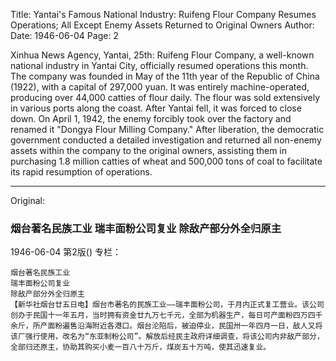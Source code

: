 Title: Yantai's Famous National Industry: Ruifeng Flour Company Resumes Operations; All Except Enemy Assets Returned to Original Owners
Author:
Date: 1946-06-04
Page: 2

Xinhua News Agency, Yantai, 25th: Ruifeng Flour Company, a well-known national industry in Yantai City, officially resumed operations this month. The company was founded in May of the 11th year of the Republic of China (1922), with a capital of 297,000 yuan. It was entirely machine-operated, producing over 44,000 catties of flour daily. The flour was sold extensively in various ports along the coast. After Yantai fell, it was forced to close down. On April 1, 1942, the enemy forcibly took over the factory and renamed it "Dongya Flour Milling Company." After liberation, the democratic government conducted a detailed investigation and returned all non-enemy assets within the company to the original owners, assisting them in purchasing 1.8 million catties of wheat and 500,000 tons of coal to facilitate its rapid resumption of operations.



<hr /> 

Original: 


### 烟台著名民族工业  瑞丰面粉公司复业  除敌产部分外全归原主

1946-06-04
第2版()
专栏：

    烟台著名民族工业
    瑞丰面粉公司复业
    除敌产部分外全归原主
    【新华社烟台廿五日电】烟台市著名的民族工业——瑞丰面粉公司，于月内正式复工营业。该公司创办于民国十一年五月，当时拥有资金廿九万七千元，全部为机器生产，每日可产面粉四万四千余斤，所产面粉遍售沿海附近各港口。烟台沦陷后，被迫停业，民国卅一年四月一日，敌人又将该厂强行使用，改名为“东亚制粉公司”。解放后经民主政府详细调查，将该公司内非敌产部分，全部归还原主，协助其购买小麦一百八十万斤，煤炭五十万吨，使其迅速复业。
